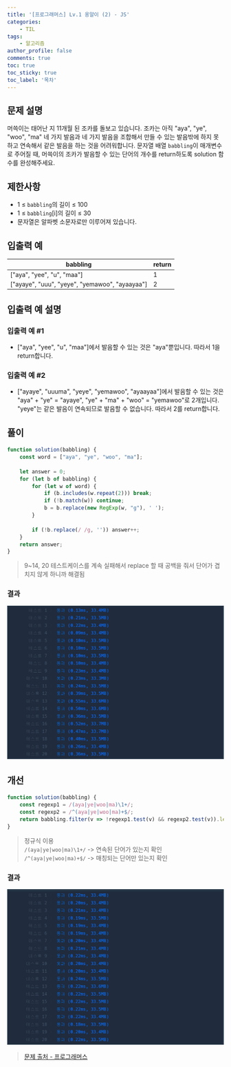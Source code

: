 ```yaml
---
title: '[프로그래머스] Lv.1 옹알이 (2) - JS'
categories:
    - TIL
tags:
    - 알고리즘
author_profile: false
comments: true
toc: true
toc_sticky: true
toc_label: '목차'
---
```


## 문제 설명
머쓱이는 태어난 지 11개월 된 조카를 돌보고 있습니다. 조카는 아직 "aya", "ye", "woo", "ma" 네 가지 발음과 네 가지 발음을 조합해서 만들 수 있는 발음밖에 하지 못하고 연속해서 같은 발음을 하는 것을 어려워합니다. 문자열 배열 `babbling`이 매개변수로 주어질 때, 머쓱이의 조카가 발음할 수 있는 단어의 개수를 return하도록 solution 함수를 완성해주세요.

## 제한사항
* 1 ≤ `babbling`의 길이 ≤ 100
* 1 ≤ `babbling`[i]의 길이 ≤ 30
* 문자열은 알파벳 소문자로만 이루어져 있습니다.

## 입출력 예

| babbling                                       	| return 	|
|------------------------------------------------	|--------	|
| ["aya", "yee", "u", "maa"]                     	| 1      	|
| ["ayaye", "uuu", "yeye", "yemawoo", "ayaayaa"] 	| 2      	|

## 입출력 예 설명
### 입출력 예 #1
* ["aya", "yee", "u", "maa"]에서 발음할 수 있는 것은 "aya"뿐입니다. 따라서 1을 return합니다.

### 입출력 예 #2
* ["ayaye", "uuuma", "yeye", "yemawoo", "ayaayaa"]에서 발음할 수 있는 것은 "aya" + "ye" = "ayaye", "ye" + "ma" + "woo" = "yemawoo"로 2개입니다. "yeye"는 같은 발음이 연속되므로 발음할 수 없습니다. 따라서 2를 return합니다.

## 풀이
```javascript
function solution(babbling) {
    const word = ["aya", "ye", "woo", "ma"];
    
    let answer = 0;
    for (let b of babbling) {
        for (let w of word) {
            if (b.includes(w.repeat(2))) break;
            if (!b.match(w)) continue;
            b = b.replace(new RegExp(w, "g"), ' ');
        }
        
        if (!b.replace(/ /g, '')) answer++;
    }
    return answer;
}
```
> 9~14, 20 테스트케이스를 계속 실패해서 replace 할 때 공백을 줘서 단어가 겹치지 않게 하니까 해결됨

### 결과
![result1](/assets/images/2023/09/09/algorithm-62-result1.png)

## 개선
```javascript
function solution(babbling) {
    const regexp1 = /(aya|ye|woo|ma)\1+/;
    const regexp2 = /^(aya|ye|woo|ma)+$/;
    return babbling.filter(v => !regexp1.test(v) && regexp2.test(v)).length;
}
```
> 정규식 이용  
> `/(aya|ye|woo|ma)\1+/` -> 연속된 단어가 있는지 확인  
> `/^(aya|ye|woo|ma)+$/` -> 매칭되는 단어만 있는지 확인

### 결과
![result2](/assets/images/2023/09/09/algorithm-62-result2.png)

>[문제 출처 - 프로그래머스](https://school.programmers.co.kr/learn/courses/30/lessons/77484)
